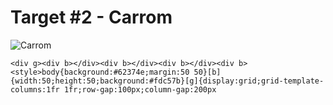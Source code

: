 # Target #2 - Carrom

![Carrom](https://cssbattle.dev/targets/2.png)

```
<div g><div b></div><div b></div><div b></div><div b><style>body{background:#62374e;margin:50 50}[b]{width:50;height:50;background:#fdc57b}[g]{display:grid;grid-template-columns:1fr 1fr;row-gap:100px;column-gap:200px
```
